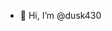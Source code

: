 - 👋 Hi, I’m @dusk430

<!---
dusk430/dusk430 is a ✨ special ✨ repository because its `README.md` (this file) appears on your GitHub profile.
You can click the Preview link to take a look at your changes.
--->
